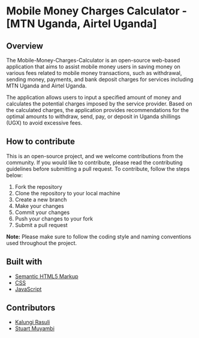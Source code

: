 # Mobile Money Charges Calculator - [MTN Uganda, Airtel Uganda]

## Overview
The Mobile-Money-Charges-Calculator is an open-source web-based application that aims to assist mobile money users in saving money on various fees related to mobile money transactions, such as withdrawal, sending money, payments, and bank deposit charges for services including MTN Uganda and Airtel Uganda. 

The application allows users to input a specified amount of money and calculates the potential charges imposed by the service provider. Based on the calculated charges, the application provides recommendations for the optimal amounts to withdraw, send, pay, or deposit in Uganda shillings (UGX) to avoid excessive fees.
## How to contribute
This is an open-source project, and we welcome contributions from the community. If you would like to contribute, please read the contributing guidelines before submitting a pull request. To contribute, follow the steps below:

1. Fork the repository
2. Clone the repository to your local machine
3. Create a new branch
4. Make your changes
5. Commit your changes
6. Push your changes to your fork
7. Submit a pull request

**Note:** Please make sure to follow the coding style and naming conventions used throughout the project.

## Built with
- [Semantic HTML5 Markup](https://developer.mozilla.org/en-US/docs/Web/HTML)
- [CSS](https://developer.mozilla.org/en-US/docs/Web/CSS)
- [JavaScript](https://developer.mozilla.org/en-US/docs/Web/JavaScript)

## Contributors
- [Kalungi Rasuli](https://github.com/kalungirasuli)
- [Stuart Muyambi](https://github.com/stuartmuyambi)